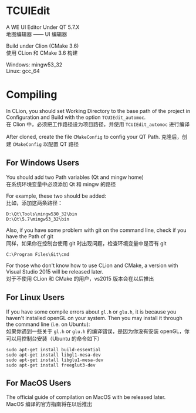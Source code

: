 # TCUIEdit
A WE UI Editor Under QT 5.7.X  
地图编辑器 —— UI 编辑器

Build under Clion (CMake 3.6)  
使用 CLion 和 CMake 3.6 构建

Windows: mingw53_32  
Linux: gcc_64


# Compiling

In CLion, you should set Working Directory to the base path of the project in Configuration and Build with the option `TCUIEdit_automoc`.  
在 Clion 中，必须把工作路径设为项目路径，并使用 `TCUIEdit_automoc` 进行编译

After cloned, create the file `CMakeConfig` to config your QT Path.
克隆后，创建 `CMakeConfig` 以配置 QT 路径

## For Windows Users

You should add two Path variables (Qt and mingw home)  
在系统环境变量中必须添加 Qt 和 mingw 的路径

For example, these two should be added:  
比如，添加这两条路径：

```
D:\Qt\Tools\mingw530_32\bin
D:\Qt\5.7\mingw53_32\bin
```

Also, if you have some problem with git on the command line, check if you have the Path of git  
同样，如果你在控制台使用 git 时出现问题，检查环境变量中是否有 git

```
C:\Program Files\Git\cmd
```

For those who don't know how to use CLion and CMake, a version with Visual Studio 2015 will be released later.  
对于不使用 CLion 和 CMake 的用户，vs2015 版本会在以后推出

## For Linux Users

If you have some compile errors about `gl.h` or `glu.h`, it is because you haven't installed openGL on your system. Then you may install it through the command line (i.e. on Ubuntu):  
如果你遇到一些关于 `gl.h` or `glu.h` 的编译错误，是因为你没有安装 openGL，你可以用控制台安装（Ubuntu 的命令如下）

```
sudo apt-get install build-essential
sudo apt-get install libgl1-mesa-dev
sudo apt-get install libglu1-mesa-dev
sudo apt-get install freeglut3-dev
```

## For MacOS Users

The official guide of compilation on MacOS with be released later.  
MacOS 编译的官方指南将在以后推出
